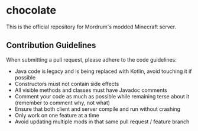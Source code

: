 # chocolate

This is the official repository for Mordrum's modded Minecraft server.

## Contribution Guidelines

When submitting a pull request, please adhere to the code guidelines:

- Java code is legacy and is being replaced with Kotlin, avoid touching it if possible
- Constructors must not contain side effects
- All visible methods and classes must have Javadoc comments
- Comment your code as much as possible while remaining terse about it (remember to comment why, not what)
- Ensure that both client and server compile and run without crashing
- Only work on one feature at a time
- Avoid updating multiple mods in that same pull request / feature branch
